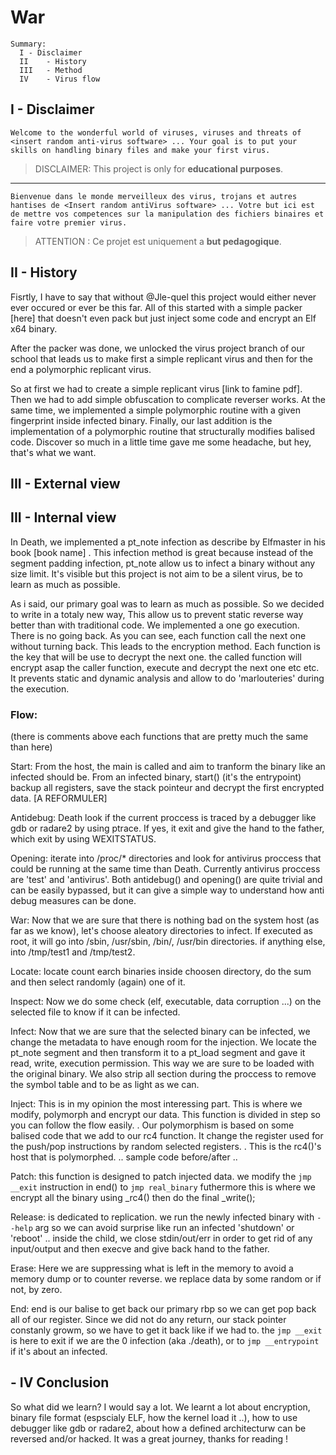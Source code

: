 ﻿# War

```
Summary:
  I	- Disclaimer
  II	- History
  III	- Method
  IV	- Virus flow
```

## I - Disclaimer

``
Welcome to the wonderful world of viruses, viruses and threats of <insert random anti-virus software> ...
Your goal is to put your skills on handling binary files and make your first virus.
``
> DISCLAIMER: This project is only for **educational purposes**.
---

``
Bienvenue dans le monde merveilleux des virus, trojans et autres hantises de <Insert random antiVirus software> ...
Votre but ici est de mettre vos competences sur la manipulation des fichiers binaires et faire votre premier virus.
``

> ATTENTION : Ce projet est uniquement a **but pedagogique**.


## II - History


Fisrtly, I have to say that without @Jle-quel this project would either never ever occured or ever be this far.
All of this started with a simple packer [here] that doesn't even pack but just inject some code and encrypt an Elf x64 binary.

After the packer was done, we unlocked the virus project branch of our school that leads us to make first a simple replicant virus and then for the end a polymorphic replicant virus.

So at first we had to create a simple replicant virus [link to famine pdf]. Then we had to add simple obfuscation to complicate reverser works.
At the same time, we implemented a simple polymorphic routine with a given fingerprint inside infected binary.
Finally, our last addition is the implementation of a polymorphic routine that structurally modifies balised code.
Discover so much in a little time gave me some headache, but hey, that's what we want.

## III - External view

## III - Internal view

In Death, we implemented a pt_note infection as describe by Elfmaster in his book [book name] .
This infection method is great because instead of the segment padding infection, pt_note allow us to infect a binary without any size limit.
It's visible but this project is not aim to be a silent virus, be to learn as much as possible.

As i said, our primary goal was to learn as much as possible. So we decided to write in a totaly new way, This allow us to prevent static reverse way better than with traditional code.
We implemented a one go execution. There is no going back. As you can see, each function call the next one without turning back. This leads to the encryption method.
Each function is the key that will be use to decrypt the next one. the called function will encrypt asap the caller function, execute and decrypt the next one etc etc.
It prevents static and dynamic analysis and allow to do 'marlouteries' during the execution.

### Flow:

(there is comments above each functions that are pretty much the same than here)

Start:		From the host, the main is called and aim to tranform the binary like an infected should be.
			From an infected binary, start() (it's the entrypoint) backup all registers, save the stack pointeur and decrypt the first encrypted data. [A REFORMULER]

Antidebug:	Death look if the current proccess is traced by a debugger like gdb or radare2 by using ptrace.
			If yes, it exit and give the hand to the father, which exit by using WEXITSTATUS.

Opening:	iterate into /proc/* directories and look for antivirus proccess that could be running at the same time than Death. Currently antivirus proccess are 'test' and 'antivirus'.
			Both antidebug() and opening() are quite trivial and can be easily bypassed, but it can give a simple way to understand how anti debug measures can be done.

War:		Now that we are sure that there is nothing bad on the system host (as far as we know), let's choose aleatory directories to infect.
	 		If executed as root, it will go into /sbin, /usr/sbin, /bin/, /usr/bin directories. if anything else, into /tmp/test1 and /tmp/test2.

Locate:		locate count earch binaries inside choosen directory, do the sum and then select randomly (again) one of it.

Inspect:	Now we do some check (elf, executable, data corruption ...) on the selected file to know if it can be infected.

Infect:		Now that we are sure that the selected binary can be infected, we change the metadata to have enough room for the injection.
			We locate the pt_note segment and then transform it to a pt_load segment and gave it read, write, execution permission.
			This way we are sure to be loaded with the original binary.
			We also strip all section during the proccess to remove the symbol table and to be as light as we can.

Inject:		This is in my opinion the most interessing part. This is where we modify, polymorph and encrypt our data. This function is divided in step so you can follow the flow easily.
				 . Our polymorphism is based on some balised code that we add to our rc4 function. It change the register used for the push/pop instructions by random selected registers.
				 . This is the rc4()'s host that is polymorphed.
		  		 .. sample code before/after ..

Patch:		this function is designed to patch injected data. we modify the `jmp __exit` instruction in end() to `jmp real_binary`
			futhermore this is where we encrypt all the binary using _rc4() then do the final _write();

Release:	is dedicated to replication. we run the newly infected binary with `--help` arg so we can avoid surprise like run an infected 'shutdown' or 'reboot' ..
			inside the child, we close stdin/out/err in order to get rid of any input/output and then execve and give back hand to the father.

Erase:		Here we are suppressing what is left in the memory to avoid a memory dump or to counter reverse.
			we replace data by some random or if not, by zero.

End:		end is our balise to get back our primary rbp so we can get pop back all of our register.
			Since we did not do any return, our stack pointer constanly growm, so we have to get it back like if we had to.
			the `jmp __exit` is here to exit if we are the 0 infection (aka ./death), or to `jmp __entrypoint` if it's about an infected.

## - IV Conclusion

So what did we learn? I would say a lot.
We learnt a lot about encryption, binary file format (espscialy ELF, how the kernel load it ..), how to use debugger like gdb or radare2, about how a defined architecturw can be reversed and/or hacked.
It was a great journey, thanks for reading !